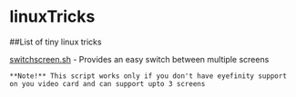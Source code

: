 # linuxTricks
##List of tiny linux tricks

[switchscreen.sh](https://github.com/bekhzod0725/linuxTricks/blob/master/switchscreen.sh) - Provides an easy switch between multiple screens

    **Note!** This script works only if you don't have eyefinity support on you video card and can support upto 3 screens
